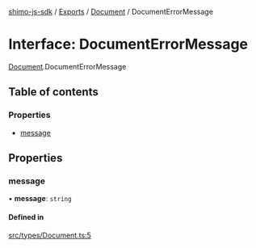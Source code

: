 [shimo-js-sdk](/README.md) / [Exports](/modules.md) / [Document](/modules/Document.md) / DocumentErrorMessage

# Interface: DocumentErrorMessage

[Document](/modules/Document.md).DocumentErrorMessage

## Table of contents

### Properties

- [message](/interfaces/Document.DocumentErrorMessage.md#message)

## Properties

### message

• **message**: `string`

#### Defined in

[src/types/Document.ts:5](https://github.com/byte9527/shimo-js-sdk/blob/2387f1f/src/types/Document.ts#L5)
